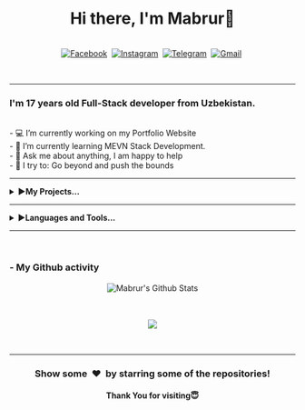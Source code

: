 <p>
  <h1 align="center"><b>Hi there, I'm Mabrur👋</b></h1>
</p>

<p align="center">
<br>
<a href="https://www.facebook.com/mabrur.h11"><img src="https://img.shields.io/badge/facebook-%231877F2.svg?&style=for-the-badge&logo=facebook&logoColor=white" alt="Facebook" /></a>&nbsp;
<a href="https://instagram.com/mabrur.h11"><img src="https://img.shields.io/badge/instagram-%23E4405F.svg?&style=for-the-badge&logo=instagram&logoColor=white" alt="Instagram" /></a>&nbsp;
<a href="https://www.t.me/mabrur_h11"><img src="https://img.shields.io/badge/telegram-0088cc.svg?&style=for-the-badge&logo=telegram&logoColor=white" alt="Telegram" /></a>&nbsp;
<a href="mailto:mabrur.h11@gmail.com?subject=Hi%20Mabrur"><img src="https://img.shields.io/badge/gmail-%23c34836.svg?&style=for-the-badge&logo=gmail&logoColor=white" alt="Gmail"/></a>&nbsp;
<!--<a href="https://kkvanonymous.github.io/"><img alt="Website" src="https://img.shields.io/website?style=for-the-badge&up_message=portfolio&url=https%3A%2F%2Fkkvanonymous.github.io%2F"></a>-->
</p>

<br>

<hr>
<h3> I'm 17 years old Full-Stack developer from Uzbekistan. </h3>
<br>
- 💻 I’m currently working on my Portfolio Website
<br>
- 🔋 I’m currently learning MEVN Stack Development.
<br>
- 💬 Ask me about anything, I am happy to help
<br>
- 🧗 I try to: Go beyond and push the bounds

<hr>

<details><summary><strong>▶️My Projects...</strong></summary><p>
  <br>
  <a href="https://t.me/futbolavabot/">🤖 FUTBOLAVA BOT</a>
<br>
  <a href="https://deus-news.netlify.app/">📰 NEWS SITE</a>
<br>
  <a href="https://omega-page.netlify.app/">📱 OMEGA PAGE</a>
<br>
    <a href="https://github.com/mabrur-h?tab=repositories">👀 SEE MORE...</a>
  </p></details>
<hr>
<details><summary>▶️<strong>Languages and Tools... </strong></summary>
<p align="center">
 <img src="https://raw.githubusercontent.com/8bithemant/8bithemant/master/svg/dev/languages/html.svg" alt="Twitter" style="vertical-align:top; margin:4px"><img src="https://raw.githubusercontent.com/8bithemant/8bithemant/master/svg/dev/languages/js.svg" alt="Twitter" style="vertical-align:top; margin:4px"><img src="https://raw.githubusercontent.com/8bithemant/8bithemant/master/svg/dev/languages/python.svg" alt="Twitter" style="vertical-align:top; margin:4px"><img src="https://raw.githubusercontent.com/8bithemant/8bithemant/master/svg/dev/frameworks/react.svg" alt="Twitter" style="vertical-align:top; margin:4px"><img src="https://raw.githubusercontent.com/8bithemant/8bithemant/master/svg/dev/misc/chrome.svg" alt="Twitter" style="vertical-align:top; margin:4px"><img src="https://raw.githubusercontent.com/8bithemant/8bithemant/master/svg/dev/tools/visualstudio_code.svg" alt="Twitter" style="vertical-align:top; margin:4px">

</p></details>
<hr>
<br>
<h3> - My Github activity </h3>

<p align='center'>
  <img align="center" src="https://github-readme-stats.vercel.app/api?username=mabrur-h&show_icons=true&theme=merko" alt="Mabrur's Github Stats">
</p>

<br>

<p align='center'>
  <img align="center" src="https://github-readme-stats.vercel.app/api/top-langs/?username=mabrur-h&show_icons=true&hide_border=true&theme=merko">
</p>
<br>
<hr>
<div align="center">
<h3 align="center">Show some &nbsp;❤️&nbsp; by starring some of the repositories!</h3>

#### Thank You for visiting😇
